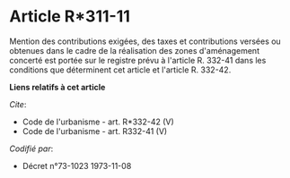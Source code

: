 # Article R*311-11

Mention des contributions exigées, des taxes et contributions versées ou obtenues dans le cadre de la réalisation des zones
d'aménagement concerté est portée sur le registre prévu à l'article R. 332-41 dans les conditions que déterminent cet article
et l'article R. 332-42.

**Liens relatifs à cet article**

_Cite_:

  - Code de l'urbanisme - art. R*332-42 (V)
  - Code de l'urbanisme - art. R332-41 (V)

_Codifié par_:

  - Décret n°73-1023 1973-11-08
